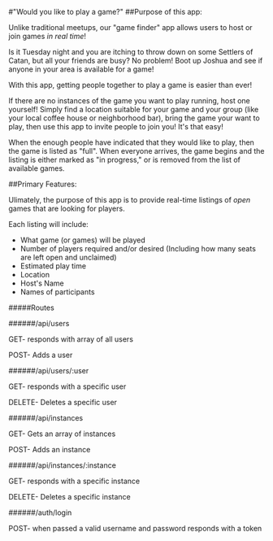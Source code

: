 #"Would you like to play a game?"
##Purpose of this app:

Unlike traditional meetups, our "game finder" app allows users to host or join
games _in real time_!

Is it Tuesday night and you are itching to throw down on some Settlers of
Catan, but all your friends are busy?  No problem!  Boot up Joshua and see
if anyone in your area is available for a game!

With this app, getting people together to play a game is easier than ever!

If there are no instances of the game you want to play running, host one
yourself!  Simply find a location suitable for your game and your group (like
your local coffee house or neighborhood bar), bring the game your want to play, then use
this app to invite people to join you!  It's that easy!

When the enough people have indicated that they would like to play, then the
game is listed as "full".  When everyone arrives, the game begins and the listing is either
marked as "in progress," or is removed from the list of available games.

##Primary Features:

Ulimately, the purpose of this app is to provide real-time listings of _open_
games that are looking for players.

Each listing will include:

- What game (or games) will be played
- Number of players required and/or desired
(Including how many seats are left open and unclaimed)
- Estimated play time
- Location
- Host's Name
- Names of participants


#####Routes

######/api/users

GET- responds with array of all users

POST- Adds a user

######/api/users/:user

GET- responds with a specific user

DELETE- Deletes a specific user

######/api/instances

GET- Gets an array of instances

POST- Adds an instance

######/api/instances/:instance

GET- responds with a specific instance

DELETE- Deletes a specific instance

######/auth/login

POST- when passed a valid username and password responds with a token
